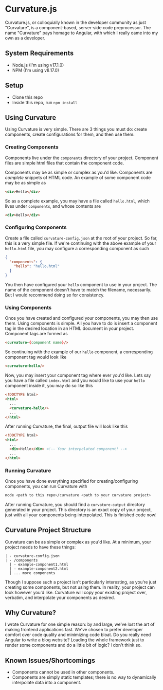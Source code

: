 # Curvature.js
Curvature.js, or colloquially known in the developer community as just "Curvature", is a component-based, server-side code preprocessor. The name "Curvature" pays homage to Angular, with which I really came into my own as a developer.

## System Requirements
- Node.js (I'm using v17.1.0)
- NPM (I'm using v8.17.0)

## Setup
- Clone this repo
- Inside this repo, run `npm install`

## Using Curvature
Using Curvature is very simple. There are 3 things you must do: create components, create configurations for them, and then use them.

### Creating Components
Components live under the `components` directory of your project. Component files are simple html files that contain the component code.

Components may be as simple or complex as you'd like. Components are *complete* snippets of HTML code. An example of some component code may be as simple as
```html
<div>Hello</div>
```

So as a complete example, you may have a file called `hello.html`, which lives under `components`, and whose contents are
```html
<div>Hello</div>
```

### Configuring Components
Create a file called `curvature-config.json` at the root of your project. So far, this is a very simple file. If we're continuing with the above example of your `hello.html` file, you may configure a corresponding component as such
```json
{
  "components": {
    "hello": "hello.html"
  }
}
```

You then have configured your `hello` component to use in your project. The name of the component doesn't have to match the filename, necessarily. But I would recommend doing so for consistency.

### Using Components
Once you have created and configured your components, you may then use them. Using components is simple. All you have to do is insert a component tag in the desired location in an HTML document in your project. Component tags are formed as
```html
<curvature-{component name}/>
```
So continuing with the example of our `hello` component, a corresponding component tag would look like
```html
<curvature-hello/>
```

Now, you may insert your component tag where ever you'd like. Lets say you have a file called `index.html` and you would like to use your `hello` component inside it, you may do so like this
```html
<!DOCTYPE html>
<html>
  ...
  <curvature-hello/>
  ...
</html>
```

After running Curvature, the final, output file will look like this
```html
<!DOCTYPE html>
<html>
  ...
  <div>Hello</div> <!-- Your interpolated component! -->
  ...
</html>
```

### Running Curvature
Once you have done everything specified for creating/configuring components, you can run Curvature with
```bash
node <path to this repo>/curvature <path to your curvature project>
```

After running Curvature, you should find a `curvature-output` directory generated in your project. This directory is an exact copy of your project, just with all your components being interpolated. This is finished code now!

## Curvature Project Structure
Curvature can be as simple or complex as you'd like. At a minimum, your project needs to have these things:
```
| - curvature-config.json
| - /components
  | - example-component1.html
  | - example-component2.html
  | ... more components
```
Though I suppose such a project isn't particularly interesting, as you're just creating some components, but not using them. In reality, your project can look however you'd like. Curvature will copy your existing project over, verbatim, and interpolate your components as desired.

## Why Curvature?
I wrote Curvature for one simple reason: by and large, we've lost the art of making frontend applications fast. We've chosen to prefer developer comfort over code quality and minimizing code bloat. Do you really need Angular to write a blog website? Loading the whole framework just to render some components and do a little bit of logic? I don't think so.

## Known Issues/Shortcomings
- Components cannot be used in other components.
- Components are simply static templates; there is no way to dynamically interpolate data into a component.
